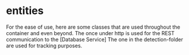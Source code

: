 # entities
For the ease of use, here are some classes that are used throughout the container and even beyond.
The once under http is used for the REST communication to the [Database Service]
The one in the detection-folder are used for tracking purposes.